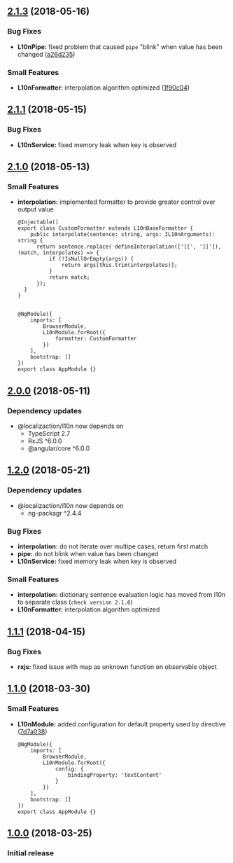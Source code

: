 
<a name="2.1.3"></a>
## [2.1.3](https://github.com/pIvan/l10n/commit/1f90c04184f12e890682ab728771d4a06c2edb3f) (2018-05-16)

### Bug Fixes
* **L10nPipe:** fixed problem that caused `pipe` "blink" when value has been changed ([a26d235](https://github.com/pIvan/l10n/commit/a26d2356fd1c57a6884cac41c5ebc9aa81f00cbd))
### Small Features
* **L10nFormatter:** interpolation algorithm optimized ([1f90c04](https://github.com/pIvan/l10n/commit/1f90c04184f12e890682ab728771d4a06c2edb3f))



<a name="2.1.1"></a>
## [2.1.1](https://github.com/pIvan/l10n/commit/660dab59bf06e009645602701d94a47a699ae7cb) (2018-05-15)

### Bug Fixes
* **L10nService:** fixed memory leak when key is observed



<a name="2.1.0"></a>
## [2.1.0](https://github.com/pIvan/l10n/commit/fe8184c98d02171f592c0536198e99eb26de8a13) (2018-05-13)

### Small Features
* **interpolation:** implemented formatter to provide greater control over output value
  ```
  @Injectable()
  export class CustomFormatter extends L10nBaseFormatter {
      public interpolate(sentence: string, args: IL10nArguments): string {
        return sentence.replace( defineInterpolation(['[[', ']]']), (match, interpolates) => {   
            if (!IsNullOrEmpty(args)) {
                return args[this.trim(interpolates)];
            }
            return match;
        });
    }
  }


  @NgModule({
      imports: [
          BrowserModule,
          L10nModule.forRoot({ 
              formatter: CustomFormatter
          })
      ],
      bootstrap: []
  })
  export class AppModule {}
  ```



<a name="2.0.0"></a>
## [2.0.0](https://github.com/pIvan/l10n/commit/99e232a64d1fdd7feb991877802c81f24fcfa3d2) (2018-05-11)

### Dependency updates

* @localizaction/l10n now depends on
  * TypeScript 2.7
  * RxJS ^6.0.0
  * @angular/core ^6.0.0



<a name="1.2.0"></a>
## [1.2.0](https://github.com/pIvan/l10n/commit/aad928f3f0a9ccd3637850192ab907e71725916f) (2018-05-21)

### Dependency updates
* @localizaction/l10n now depends on
  * ng-packagr ^2.4.4
### Bug Fixes
* **interpolation:** do not iterate over multipe cases, return first match
* **pipe:** do not blink when value has been changed
* **L10nService:** fixed memory leak when key is observed
### Small Features
* **interpolation:** dictionary sentence evaluation logic has moved from l10n to separate class (`check version 2.1.0`)
* **L10nFormatter:** interpolation algorithm optimized



<a name="1.1.1"></a>
## [1.1.1](https://github.com/pIvan/l10n/commit/4707ed28b0706d9804b79e327981e2bc99b36334) (2018-04-15)

### Bug Fixes
* **rxjs:** fixed issue with map as unknown function on observable object




<a name="1.1.0"></a>
## [1.1.0](https://github.com/pIvan/l10n/commit/7d7a038151045939263f33d1542e79eda68027cc) (2018-03-30)

### Small Features
* **L10nModule:** added configuration for default property used by directive ([7d7a038](https://github.com/pIvan/l10n/commit/7d7a038151045939263f33d1542e79eda68027cc))
  ```
  @NgModule({
      imports: [
          BrowserModule,
          L10nModule.forRoot({ 
              config: { 
                  bindingProperty: 'textContent' 
              } 
          })
      ],
      bootstrap: []
  })
  export class AppModule {}
  ```



<a name="1.0.0"></a>
## [1.0.0](https://github.com/pIvan/l10n/commit/01bd1c94774f5dda6b640b0437f82e9bd1b7c67e) (2018-03-25)

### Initial release